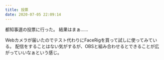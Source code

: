 ```yaml
---
title: 投票
date: 2020-07-05 22:09:14
---
```


都知事選の投票に行った。
結果はまぁ……

Webカメラが届いたのでテスト代わりにFaceRigを買って試しに使ってみている。
配信をすることはない気がするが、OBSと組み合わせるとできることが広がっていいなぁという感じ。
